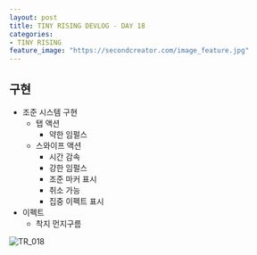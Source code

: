 ```yaml
---
layout: post
title: TINY RISING DEVLOG - DAY 18
categories:
- TINY RISING
feature_image: "https://secondcreator.com/image_feature.jpg"
---
```


## 구현
- 조준 시스템 구현
  - 탭 액션
    - 약한 임펄스
  - 스와이프 액션
    - 시간 감속
    - 강한 임펄스
    - 조준 마커 표시
    - 취소 가능
    - 집중 이펙트 표시
- 이펙트
  - 착지 먼지구름

![TR_018](https://secondcreator.com/blog/imgs/TR_018.png)
